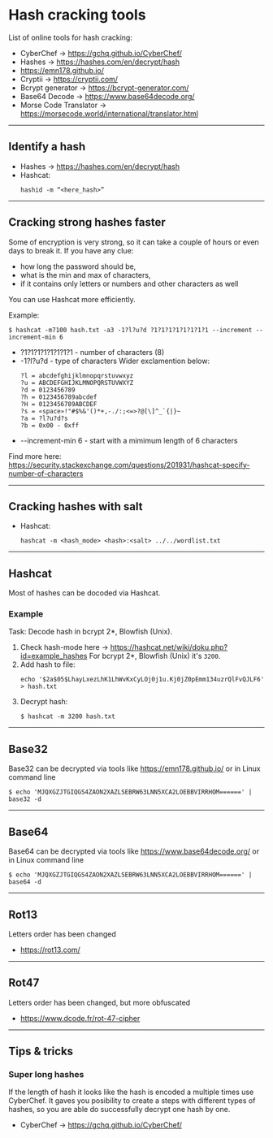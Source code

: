 # Hash cracking tools

List of online tools for hash cracking:
* CyberChef -> https://gchq.github.io/CyberChef/
* Hashes -> https://hashes.com/en/decrypt/hash
* https://emn178.github.io/
* Cryptii -> https://cryptii.com/
* Bcrypt generator -> https://bcrypt-generator.com/
* Base64 Decode -> https://www.base64decode.org/
* Morse Code Translator -> https://morsecode.world/international/translator.html

---
## Identify a hash

* Hashes -> https://hashes.com/en/decrypt/hash
* Hashcat:
  ```
  hashid -m “<here_hash>”
  ```
  
---
## Cracking strong hashes faster

Some of encryption is very strong, so it can take a couple of hours or even days to break it.
If you have any clue:
* how long the password should be, 
* what is the min and max of characters, 
* if it contains only letters or numbers and other characters as well

You can use Hashcat more efficiently.

Example:

```
$ hashcat -m7100 hash.txt -a3 -1?l?u?d ?1?1?1?1?1?1?1?1 --increment --increment-min 6
```
* ?1?1?1?1?1?1?1?1 - number of characters (8)
* -1?l?u?d - type of characters
    Wider exclamention below:
    ```
    ?l = abcdefghijklmnopqrstuvwxyz
    ?u = ABCDEFGHIJKLMNOPQRSTUVWXYZ
    ?d = 0123456789
    ?h = 0123456789abcdef
    ?H = 0123456789ABCDEF
    ?s = «space»!"#$%&'()*+,-./:;<=>?@[\]^_`{|}~
    ?a = ?l?u?d?s
    ?b = 0x00 - 0xff
    ```
* --increment-min 6 - start with a mimimum length of 6 characters

Find more here: https://security.stackexchange.com/questions/201931/hashcat-specify-number-of-characters


--- 
## Cracking hashes with salt

* Hashcat:
  ```
  hashcat -m <hash_mode> <hash>:<salt> ../../wordlist.txt
  ```

---
## Hashcat

Most of hashes can be docoded via Hashcat.

### Example

Task: Decode hash in bcrypt $2*$, Blowfish (Unix).

1. Check hash-mode here -> https://hashcat.net/wiki/doku.php?id=example_hashes
   For bcrypt $2*$, Blowfish (Unix) it's `3200`.
2. Add hash to file:
   ```
   echo '$2a$05$LhayLxezLhK1LhWvKxCyLOj0j1u.Kj0jZ0pEmm134uzrQlFvQJLF6' > hash.txt
   ```
3. Decrypt hash:
   ```
   $ hashcat -m 3200 hash.txt
   ```
---
## Base32

Base32 can be decrypted via tools like https://emn178.github.io/ or in Linux command line
```
$ echo 'MJQXGZJTGIQGS4ZAON2XAZLSEBRW63LNN5XCA2LOEBBVIRRHOM======' | base32 -d
```
---
## Base64

Base64 can be decrypted via tools like https://www.base64decode.org/ or in Linux command line
```
$ echo 'MJQXGZJTGIQGS4ZAON2XAZLSEBRW63LNN5XCA2LOEBBVIRRHOM======' | base64 -d
```

---
## Rot13

Letters order has been changed

* https://rot13.com/

---
## Rot47

Letters order has been changed, but more obfuscated

* https://www.dcode.fr/rot-47-cipher

---


## Tips & tricks

### Super long hashes
If the length of hash it looks like the hash is encoded a multiple times use CyberChef.
It gaves you posibility to create a steps with different types of hashes, so you are able do successfully decrypt one hash by one.

* CyberChef -> https://gchq.github.io/CyberChef/





